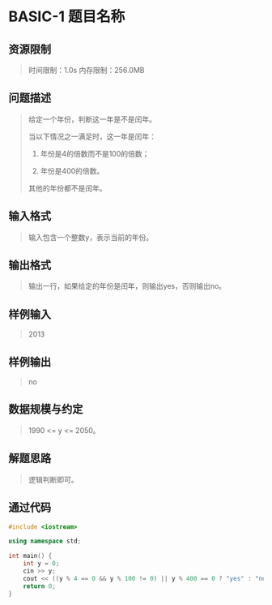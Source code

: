 # BASIC-1 题目名称

## 资源限制

>时间限制：1.0s  内存限制：256.0MB

## 问题描述

> 给定一个年份，判断这一年是不是闰年。
>
> 当以下情况之一满足时，这一年是闰年：
>
> 1. 年份是4的倍数而不是100的倍数；
>
> 2. 年份是400的倍数。
>
> 其他的年份都不是闰年。

## 输入格式

> 输入包含一个整数y，表示当前的年份。

## 输出格式

> 输出一行，如果给定的年份是闰年，则输出yes，否则输出no。 

## 样例输入

> 2013

## 样例输出

> no

## 数据规模与约定

> 1990 <= y <= 2050。

## 解题思路

> 逻辑判断即可。

## 通过代码

```cpp
#include <iostream>

using namespace std;

int main() {
    int y = 0;
    cin >> y;
    cout << ((y % 4 == 0 && y % 100 != 0) || y % 400 == 0 ? "yes" : "no");
    return 0;
}
```

